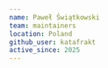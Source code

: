 ```yaml
---
name: Paweł Świątkowski
team: maintainers
location: Poland
github_user: katafrakt
active_since: 2025
---
```

